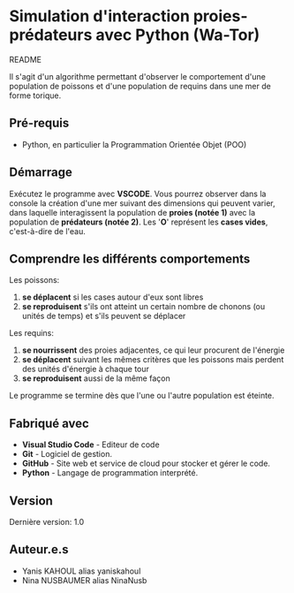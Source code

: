 # Simulation d'interaction proies-prédateurs avec Python (Wa-Tor)

README

Il s'agit d'un algorithme permettant d'observer le comportement d'une population de poissons et d'une population de requins dans une mer de forme torique.

## Pré-requis
- Python, en particulier la Programmation Orientée Objet (POO)

## Démarrage
Exécutez le programme avec **VSCODE**. Vous pourrez observer dans la console la création d'une mer suivant des dimensions qui peuvent varier, dans laquelle interagissent la population de **proies (notée 1)** avec la population de **prédateurs (notée 2)**. Les '**O**' représent les **cases vides**, c'est-à-dire de l'eau.

## Comprendre les différents comportements
Les poissons:
  1. **se déplacent** si les cases autour d'eux sont libres
  2. **se reproduisent** s'ils ont atteint un certain nombre de chonons (ou unités de temps) et s'ils peuvent se déplacer
 
Les requins:
  1. **se nourrissent** des proies adjacentes, ce qui leur procurent de l'énergie
  2. **se déplacent** suivant les mêmes critères que les poissons mais perdent des unités d'énergie à chaque tour
  3. **se reproduisent** aussi de la même façon 
  
Le programme se termine dès que l'une ou l'autre population est éteinte.
  
## Fabriqué avec
  - **Visual Studio Code** - Editeur de code
  - **Git** - Logiciel de gestion.
  - **GitHub** - Site web et service de cloud pour stocker et gérer le code.
  - **Python** - Langage de programmation interprété.

## Version
  Dernière version: 1.0
  
## Auteur.e.s
  - Yanis KAHOUL alias yaniskahoul
  - Nina NUSBAUMER alias NinaNusb

